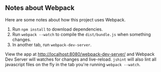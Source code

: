 ## Notes about Webpack

 Here are some notes about how this project uses Webpack.

1. Run `npm install` to download dependencies.
1. Run `webpack --watch` to compile the `dist/bundle.js` when something changes.
1. In another tab, run `webpack-dev-server`.

View the app at [http://localhost:8080/webpack-dev-server/](http://localhost:8080/webpack-dev-server/) and Webpack Dev Server will watches for changes and live-reload. `jshint` will also lint all javascript files on the fly in the tab you're running `webpack --watch`.
